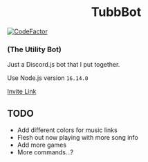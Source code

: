# <div align="center">TubbBot</div>
[![CodeFactor](https://www.codefactor.io/repository/github/notaroomba/tubbbot/badge)](https://www.codefactor.io/repository/github/notaroomba/tubbbot)
### (The Utility Bot)
Just a Discord.js bot that I put together.

Use Node.js version `16.14.0`

[Invite Link](https://top.gg/bot/750123677739122819)

## TODO
- Add different colors for music links
- Flesh out now playing with more song info
- Add more games
- More commands...?
